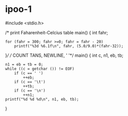 # ipoo-1
#include <stdio.h>

/* print Faharenheit-Celcius table
main()
{
    int fahr;

    for (fahr = 300; fahr >=0; fahr = fahr - 20)
        printf("%3d %6.1f\n", fahr, (5.0/9.0)*(fahr-32));
}*/
/* COUNT TANS, NEWLINE, ' '*/
main()
{
    int c, n1, eb, tb;

    n1 = eb = tb = 0;
    while ((c = getchar ()) != EOF)
        if (c == ' ')
            ++eb;
        if (c == '\t')
            ++tb;
        if (c == '\n')
            ++n1;
    printf("%d %d %d\n", n1, eb, tb);
}

